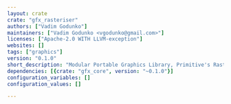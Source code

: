 ```yaml
---
layout: crate
crate: "gfx_rasteriser"
authors: ["Vadim Godunko"]
maintainers: ["Vadim Godunko <vgodunko@gmail.com>"]
licenses: ["Apache-2.0 WITH LLVM-exception"]
websites: []
tags: ["graphics"]
version: "0.1.0"
short_description: "Modular Portable Graphics Library, Primitive's Rasteriser"
dependencies: [{crate: "gfx_core", version: "~0.1.0"}]
configuration_variables: []
configuration_values: []

---
```




